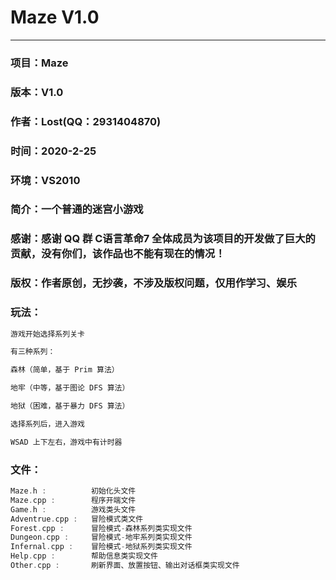 # Maze V1.0
---
### 项目：Maze
### 版本：V1.0
### 作者：Lost(QQ：2931404870)
### 时间：2020-2-25
### 环境：VS2010
### 简介：一个普通的迷宫小游戏
### 感谢：感谢 QQ 群 C语言革命7 全体成员为该项目的开发做了巨大的贡献，没有你们，该作品也不能有现在的情况！
### 版权：作者原创，无抄袭，不涉及版权问题，仅用作学习、娱乐
### 玩法：
~~~cpp
游戏开始选择系列关卡

有三种系列：

森林（简单，基于 Prim 算法）

地牢（中等，基于图论 DFS 算法）

地狱（困难，基于暴力 DFS 算法）

选择系列后，进入游戏

WSAD 上下左右，游戏中有计时器
~~~
### 文件：
~~~cpp
Maze.h :          初始化头文件
Maze.cpp :        程序开端文件
Game.h :          游戏类头文件
Adventrue.cpp :   冒险模式类文件
Forest.cpp :      冒险模式-森林系列类实现文件
Dungeon.cpp :     冒险模式-地牢系列类实现文件
Infernal.cpp :    冒险模式-地狱系列类实现文件
Help.cpp :        帮助信息类实现文件
Other.cpp :       刷新界面、放置按钮、输出对话框类实现文件
~~~
